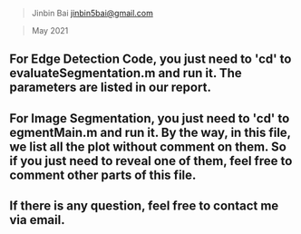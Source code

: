 > Jinbin Bai <jinbin5bai@gmail.com> 

> May 2021

## For Edge Detection Code, you just need to 'cd' to evaluateSegmentation.m and run it. The parameters are listed in our report.

## For Image Segmentation, you just need to 'cd' to egmentMain.m and run it. By the way, in this file, we list all the plot without comment on them. So if you just need to reveal one of them, feel free to comment other parts of this file.

## If there is any question, feel free to contact me via email.

